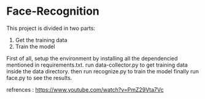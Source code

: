 # Face-Recognition

This project is divided in two parts:
  1. Get the training data
  2. Train the model

First of all, setup the environment by installing all the dependencied mentioned in requirements.txt.
run data-collector.py to get training data inside the data directory.
then run recognize.py to train the model
finally run face.py to see the results.

refrences :
https://www.youtube.com/watch?v=PmZ29Vta7Vc

